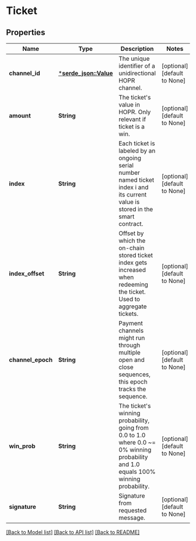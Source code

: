 # Ticket

## Properties
Name | Type | Description | Notes
------------ | ------------- | ------------- | -------------
**channel_id** | [***serde_json::Value**](.md) | The unique identifier of a unidirectional HOPR channel. | [optional] [default to None]
**amount** | **String** | The ticket's value in HOPR. Only relevant if ticket is a win. | [optional] [default to None]
**index** | **String** | Each ticket is labeled by an ongoing serial number named ticket index i and its current value is stored in the smart contract. | [optional] [default to None]
**index_offset** | **String** | Offset by which the on-chain stored ticket index gets increased when redeeming the ticket. Used to aggregate tickets. | [optional] [default to None]
**channel_epoch** | **String** | Payment channels might run through multiple open and close sequences, this epoch tracks the sequence. | [optional] [default to None]
**win_prob** | **String** | The ticket's winning probability, going from 0.0 to 1.0 where 0.0 ~= 0% winning probability and 1.0 equals 100% winning probability. | [optional] [default to None]
**signature** | **String** | Signature from requested message. | [optional] [default to None]

[[Back to Model list]](../README.md#documentation-for-models) [[Back to API list]](../README.md#documentation-for-api-endpoints) [[Back to README]](../README.md)


